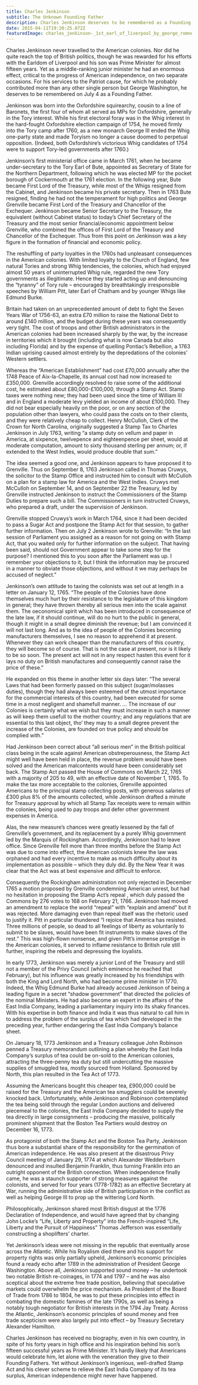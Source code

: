```yaml
---
title: Charles Jenkinson
subtitle: The Unknown Founding Father
description: Charles Jenkinson deserves to be remembered as a Founding Father.
date: 2015-04-11T19:20:25.872Z
featuredImage: charles_jenkinson-_1st_earl_of_liverpool_by_george_romney.jpg
---
```


Charles Jenkinson never travelled to the American colonies. Nor did he quite reach the top of British politics, though he was rewarded for his efforts with the Earldom of Liverpool and his son was Prime Minister for almost fifteen years. Yet as a middle-ranking junior minister he had an enormous effect, critical to the progress of American independence, on two separate occasions. For his services to the Patriot cause, for which he probably contributed more than any other single person but George Washington, he deserves to be remembered on July 4 as a Founding Father.

Jenkinson was born into the Oxfordshire squirearchy, cousin to a line of Baronets, the first four of whom all served as MPs for Oxfordshire, generally in the Tory interest. While his first electoral foray was in the Whig interest in the hard-fought Oxfordshire election campaign of 1754, he moved firmly into the Tory camp after 1760, as a new monarch George III ended the Whig one-party state and made Toryism no longer a cause doomed to perpetual opposition. (Indeed, both Oxfordshire’s victorious Whig candidates of 1754 were to support Tory-led governments after 1760.)

Jenkinson’s first ministerial office came in March 1761, when he became under-secretary to the Tory Earl of Bute, appointed as Secretary of State for the Northern Department, following which he was elected MP for the pocket borough of Cockermouth at the 1761 election. In the following year, Bute became First Lord of the Treasury, while most of the Whigs resigned from the Cabinet, and Jenkinson became his private secretary. Then in 1763 Bute resigned, finding he had not the temperament for high politics and George Grenville became First Lord of the Treasury and Chancellor of the Exchequer. Jenkinson became Senior Secretary to the Treasury, the equivalent (without Cabinet status) to today’s Chief Secretary of the Treasury and the most senior financial/economic appointment below Grenville, who combined the offices of First Lord of the Treasury and Chancellor of the Exchequer. Thus from this point on Jenkinson was a key figure in the formation of financial and economic policy.

The reshuffling of party loyalties in the 1760s had unpleasant consequences in the American colonies. With limited loyalty to the Church of England, few natural Tories and strong Whig tendencies, the colonies, which had enjoyed almost 50 years of uninterrupted Whig rule, regarded the new Tory governments as illegitimate. Hence they started acting up and denouncing the “tyranny” of Tory rule – encouraged by breathtakingly irresponsible speeches by William Pitt, later Earl of Chatham and by younger Whigs like Edmund Burke.

Britain had taken on an unprecedented amount of debt to fight the Seven Years War of 1756-63, an extra £70 million to raise the National Debt to around £140 million, and the budget during these years was consequently very tight. The cost of troops and other British administrators in the American colonies had been increased sharply by the war, by the increase in territories which it brought (including what is now Canada but also including Florida) and by the expense of quelling Pontiac’s Rebellion, a 1763 Indian uprising caused almost entirely by the depredations of the colonies’ Western settlers.

Whereas the “American Establishment” had cost £70,000 annually after the 1748 Peace of Aix-la-Chapelle, its annual cost had now increased to £350,000. Grenville accordingly resolved to raise some of the additional cost, he estimated about £80,000-£100,000, through a Stamp Act. Stamp taxes were nothing new; they had been used since the time of William III and in England a moderate levy yielded an income of about £100,000. They did not bear especially heavily on the poor, or on any section of the population other than lawyers, who could pass the costs on to their clients, and they were relatively cheap to collect. Henry McCulloh, Clerk of the Crown for North Carolina, originally suggested a Stamp Tax to Charles Jenkinson in July 1763, writing “a stamp duty on vellum and paper in America, at sixpence, twelvepence and eighteenpence per sheet, would at moderate computation, amount to sixty thousand sterling per annum; or, if extended to the West Indies, would produce double that sum.”

The idea seemed a good one, and Jenkinson appears to have proposed it to Grenville. Thus on September 8, 1763 Jenkinson called in Thomas Cruwys, the solicitor to the Stamp Office and instructed him to consult with McCulloh on a plan for a stamp law for America and the West Indies. Cruwys met McCulloh on September 14, and on September 22 the Treasury, led by Grenville instructed Jenkinson to instruct the Commissioners of the Stamp Duties to prepare such a bill. The Commissioners in turn instructed Cruwys, who prepared a draft, under the supervision of Jenkinson.

Grenville stopped Cruwys’s work in March 1764, since it had been decided to pass a Sugar Act and postpone the Stamp Act for that session, to gather further information. Then on July 2 Jenkinson wrote to Grenville: “In the last session of Parliament you assigned as a reason for not going on with Stamp Act, that you waited only for further information on the subject. That having been said, should not Government appear to take some step for the purpose? I mentioned this to you soon after the Parliament was up. I remember your objections to it, but I think the information may be procured in a manner to obviate those objections, and without it we may perhaps be accused of neglect.”

Jenkinson’s own attitude to taxing the colonists was set out at length in a letter on January 12, 1765. “The people of the Colonies have done themselves much hurt by their resistance to the legislature of this kingdom in general; they have thrown thereby all serious men into the scale against them. The oeconomical spirit which has been introduced in consequence of the late law, if it should continue, will do no hurt to the public in general, though it might in a small degree diminish the revenue; but I am convinced it will not last long. And as to the idea of people of the Colonies becoming manufacturers themselves, I see no reason to apprehend it at present. Whenever they can work cheaper than the manufacturers of this country, they will become so of course. That is not the case at present, nor is it likely to be so soon. The present act will not in any respect hasten this event for it lays no duty on British manufactures and consequently cannot raise the price of these.”

He expanded on this theme in another letter six days later: “The several Laws that had been formerly passed on this subject (sugar/molasses duties), though they had always been esteemed of the utmost importance for the commercial interests of this country, had been executed for some time in a most negligent and shamefull manner. … The increase of our Colonies is certainly what we wish but they must increase in such a manner as will keep them usefull to the mother country; and any regulations that are essential to this last object, tho’ they may to a small degree prevent the increase of the Colonies, are founded on true policy and should be complied with.”

Had Jenkinson been correct about “all serious men” in the British political class being in the scale against American obstreperousness, the Stamp Act might well have been held in place, the revenue problem would have been solved and the American malcontents would have been considerably set back. The Stamp Act passed the House of Commons on March 22, 1765 with a majority of 205 to 49, with an effective date of November 1, 1765. To make the tax more acceptable to the colonies, Grenville appointed Americans to the principal stamp collecting posts, with generous salaries of £300 plus 8% of the amounts collected, while Jenkinson drafted a minute for Treasury approval by which all Stamp Tax receipts were to remain within the colonies, being used to pay troops and defer other government expenses in America.

Alas, the new measure’s chances were greatly lessened by the fall of Grenville’s government, and its replacement by a purely Whig government led by the Marquis of Rockingham.
Accordingly, Jenkinson had to leave office. Since Grenville fell more than three months before the Stamp Act was due to come into effect, the American colonists knew the law was orphaned and had every incentive to make as much difficulty about its implementation as possible – which they duly did. By the New Year it was clear that the Act was at best expensive and difficult to enforce.

Consequently the Rockingham administration not only rejected in December 1765 a motion proposed by Grenville condemning American unrest, but had no hesitation in proposing the Stamp Act’s repeal , which duly passed the Commons by 276 votes to 168 on February 21, 1766. Jenkinson had moved an amendment to replace the world “repeal” with “explain and amend” but it was rejected. More damaging even than repeal itself was the rhetoric used to justify it. Pitt in particular thundered “I rejoice that America has resisted. Three millions of people, so dead to all feelings of liberty as voluntarily to submit to be slaves, would have been fit instruments to make slaves of the rest.” This was high-flown nonsense, and given Pitt’s immense prestige in the American colonies, it served to inflame resistance to British rule still further, inspiring the rebels and depressing the loyalists.

In early 1773, Jenkinson was merely a junior Lord of the Treasury and still not a member of the Privy Council (which eminence he reached that February), but his influence was greatly increased by his friendships with both the King and Lord North, who had become prime minister in 1770. Indeed, the Whig Edmund Burke had already accused Jenkinson of being a leading figure in a secret “shadow government” that directed the policies of the nominal Ministers. He had also become an expert in the affairs of the East India Company, leading a parliamentary inquiry into its shaky finances. With his expertise in both finance and India it was thus natural to call him in to address the problem of the surplus of tea which had developed in the preceding year, further endangering the East India Company’s balance sheet.

On January 18, 1773 Jenkinson and a Treasury colleague John Robinson penned a Treasury memorandum outlining a plan whereby the East India Company’s surplus of tea could be on-sold to the American colonies, attracting the three-penny tea duty but still undercutting the massive supplies of smuggled tea, mostly sourced from Holland. Sponsored by North, this plan resulted in the Tea Act of 1773.

Assuming the Americans bought this cheaper tea, £900,000 could be raised for the Treasury and the American tea smugglers could be severely knocked back. Unfortunately, while Jenkinson and Robinson contemplated the tea being sold through the regular London auctions and delivered piecemeal to the colonies, the East India Company decided to supply the tea directly in large consignments – producing the massive, politically prominent shipment that the Boston Tea Partiers would destroy on December 16, 1773.

As protagonist of both the Stamp Act and the Boston Tea Party, Jenkinson thus bore a substantial share of the responsibility for the germination of American independence. He was also present at the disastrous Privy Council meeting of January 29, 1774 at which Alexander Wedderburn denounced and insulted Benjamin Franklin, thus turning Franklin into an outright opponent of the British connection. When independence finally came, he was a staunch supporter of strong measures against the colonists, and served for four years (1778-1782) as an effective Secretary at War, running the administrative side of British participation in the conflict as well as helping George III to prop up the wittering Lord North.

Philosophically, Jenkinson shared most British disgust at the 1776 Declaration of Independence, and would have agreed that by changing John Locke’s “Life, Liberty and Property” into the French-inspired “Life, Liberty and the Pursuit of Happiness” Thomas Jefferson was essentially constructing a shoplifters’ charter.

Yet Jenkinson’s ideas were not missing in the republic that eventually arose across the Atlantic. While his Royalism died there and his support for property rights was only partially upheld, Jenkinson’s economic principles found a ready echo after 1789 in the administration of President George Washington. Above all, Jenkinson supported sound money – he undertook two notable British re-coinages, in 1774 and 1797 – and he was also sceptical about the extreme free trade position, believing that speculative markets could overwhelm the price mechanism. As President of the Board of Trade from 1786 to 1804, he was to put these principles into effect in combating the domestic famines of the late 1790s, as well as being a notably tough negotiator for British interests in the 1794 Jay Treaty. Across the Atlantic, Jenkinson’s economic principles of sound money and free trade scepticism were also largely put into effect – by Treasury Secretary Alexander Hamilton.

Charles Jenkinson has received no biography, even in his own country, in spite of his forty years in high office and his inspiration behind his son’s fifteen successful years as Prime Minister. It’s hardly likely that Americans would celebrate him, let alone with the veneration they give to their Founding Fathers. Yet without Jenkinson’s ingenious, well-drafted Stamp Act and his clever scheme to relieve the East India Company of its tea surplus, American independence might never have happened.
